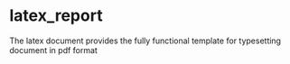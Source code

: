 # latex_report
The latex document provides the fully functional template for typesetting document in pdf format
